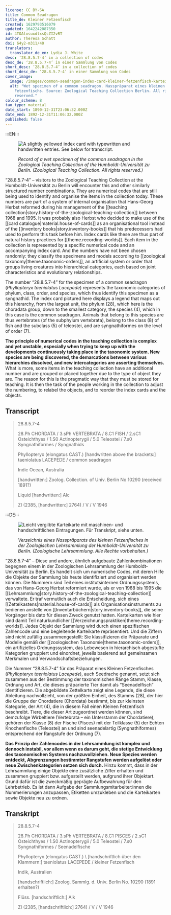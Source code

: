 ```yaml
---
license: CC BY-SA
title: Common Seadragon
title_de: Kleiner Fetzenfisch
created: 1629793516079
updated: 1642242087350
id: 4TOAlxsuxdlxsQcZI2vRT
author: Theresa Schatt
doi: 64y2-m311/40
translators:
  translator_de_en: Lydia J. White
desc: ‘28.8.5.7-4’ in a collection of codes
desc_de: ‘28.8.5.7-4’ in einer Sammlung von Codes
short_desc: ‘28.8.5.7-4’ in a collection of codes
short_desc_de: ‘28.8.5.7-4’ in einer Sammlung von Codes
cover_image:
  image: /images/common-seadragon-index-card-kleiner-fetzenfisch-karteikarte.jpg
  alt: "Wet specimen of a common seadragon. Nasspräparat eines kleinen
    Fetzenfischs. Source: Zoological Teaching Collection Berlin. All rights
    reserved."
colour_scheme: 8
tao_type: material
date_start: 1890-12-31T23:06:32.000Z
date_end: 1892-12-31T11:06:32.000Z
published: false
---
```


:::EN:::

<figure>

![A slightly yellowed index card with typewritten and handwritten entries. See below for transcript.](/images/common-seadragon-index-card-kleiner-fetzenfisch-karteikarte.jpg)

<figcaption>

_Record of a wet specimen of the common seadragon in the Zoological Teaching Collection of the Humboldt-Universität zu Berlin. (Zoological Teaching Collection. All rights reserved.)_

</figcaption>

</figure>

“28.8.5.7-4” – visitors to the Zoological Teaching Collection at the Humboldt-Universität zu Berlin will encounter this and other similarly structured number combinations. They are numerical codes that are still being used to identify and organise the items in the collection today. These numbers are part of a system of internal organisation that Hans-Georg Herbst reformed during his management of the [[teaching collection|story.history-of-the-zoological-teaching-collection]] between 1968 and 1995. It was probably also Herbst who decided to make use of the [[card catalogue|material.house-of-cards]] as an organisational tool instead of the [[inventory books|story.inventory-books]] that his predecessors had used to perform this task before him. Index cards like these are thus part of natural history practices for [[theme.recording-worlds]]. Each item in the collection is represented by a specific numerical code and an accompanying index card. And the numbers have not been chosen randomly: they classify the specimens and models according to [[zoological taxonomy|theme.taxonomic-orders]], an artificial system or order that groups living creatures into hierarchical categories, each based on joint characteristics and evolutionary relationships.

The number “28.8.5.7-4” for the specimen of a common seadragon (_Phyllopteryx taeniolatus Lacepede_) represents the taxonomic categories of phylum, class, order, and species, which thus identify this specimen as a syngnathid. The index card pictured here displays a legend that maps out this hierarchy, from the largest unit, the phylum (28), which here is the choradata group, down to the smallest category, the species (4), which in this case is the common seadragon. Animals that belong to this species are thus vertebrates (of the subphylum vertebrata), belong to the class (8) of fish and the subclass (5) of teleostei, and are syngnathiformes on the level of order (7).

**The principle of numerical codes in the teaching collection is complex and yet unstable, especially when trying to keep up with the developments continuously taking place in the taxonomic system. New species are being discovered, the demarcations between various hierarchies dissolved, and new intercategories are asserting themselves.** What is more, some items in the teaching collection have an additional number and are grouped or placed together due to the type of object they are. The reason for this is the pragmatic way that they must be stored for teaching. It is then the task of the people working in the collection to adjust the numbering, to relabel the objects, and to reorder the index cards and the objects.

## Transcript

>28.8.5.7-4
>
>28.Ph CHORDATA / 3.sPh VERTEBRATA / 8.C1 FISH / 2.sC1 Osteichthyes / 1.S0 Actinopterygii / 5.0 Teleostei / 7.s0 Syngnathiformes / Syngnathids
>
>Phyllopteryx (elongatus CAST.) \[handwritten above the brackets:] taeniolatus LACEPEDE / common seadragon
>
>Indic Ocean, Australia
>
>\[handwritten:] Zoolog. Collection. of Univ. Berlin No 10290 (received 1891?)
>
>Liquid \[handwritten:] Alc
>
>ZI (2385, \[handwritten:] 2764) / V / V 1946


:::DE:::

<figure>

![Leicht vergilbte Karteikarte mit maschinen- und handschriftlichen Eintragungen. Für Transkript, siehe unten.](/images/common-seadragon-index-card-kleiner-fetzenfisch-karteikarte.jpg)

<figcaption>

_Verzeichnis eines Nasspräparats des kleinen Fetzenfisches in der Zoologischen Lehrsammlung der Humboldt-Universität zu Berlin. (Zoologische Lehrsammlung. Alle Rechte vorbehalten.)_

</figcaption>

</figure>

“28.8.5.7-4” – Diese und andere, ähnlich aufgebaute Zahlenkombinationen begegnen einem in der Zoologischen Lehrsammlung der Humboldt-Universität zu Berlin. Es handelt sich um numerische Codes, mit deren Hilfe die Objekte der Sammlung bis heute identifiziert und organisiert werden können. Die Nummern sind Teil eines institutsinternen Ordnungssystems, das von Hans-Georg Herbst reformiert wurde, als er von 1968 bis 1995 die [[Lehrsammlung|story.history-of-the-zoological-teaching-collection]] verwaltete. Er traf vermutlich auch die Entscheidung, sich eines [[Zettelkastens|material.house-of-cards]] als Organisationsinstruments zu bedienen anstelle von [[Inventarbüchern|story.inventory-books]], die seine Vorgänger bis dato für diesen Zweck genutzt hatten. Karteikarten wie hier sind damit Teil naturkundlicher [[Verzeichnungspraktiken|theme.recording-worlds]]. Jedes Objekt der Sammlung wird durch einen spezifischen Zahlencode und eine begleitende Karteikarte repräsentiert. Und die Ziffern sind nicht zufällig zusammengestellt: Sie klassifizieren die Präparate und Modelle gemäß der [[zoologischen Taxonomie|theme.taxonomic-orders]], ein artifizielles Ordnungssystem, das Lebewesen in hierarchisch abgestufte Kategorien gruppiert und einordnet, jeweils basierend auf gemeinsamen Merkmalen und Verwandschaftsbeziehungen.

Die Nummer “28.8.5.7-4” für das Präparat eines Kleinen Fetzenfisches (_Phyllopteryx taeniolatus Lacepede_), auch Seedrache genannt, setzt sich zusammen aus der Bestimmung der taxonomischen Ränge Stamm, Klasse, Ordnung und Art, die dieses präparierte Tier damit als “Seenadelfisch” identifizieren. Die abgebildete Zettelkarte zeigt eine Legende, die diese Ableitung nachvollzieht, von der größten Einheit, des Stamms (28), der hier die Gruppe der Chordatiere (Chordata) bestimmt, bis zur kleinsten Kategorie, der Art (4), die in diesem Fall einen Kleinen Fetzenfisch beschreibt. Tiere, die dieser Art zugeordnet werden können, sind demzufolge Wirbeltiere (Vertebrata – ein Unterstamm der Chordatiere), gehören der Klasse (8) der Fische (Pisces) mit der Teilklasse (5) der Echten Knochenfische (Teleostei) an und sind seenadelartig (Syngnathiformes) entsprechend der Rangstufe der Ordnung (7).

**Das Prinzip der Zahlencodes in der Lehrsammlung ist komplex und dennoch instabil, vor allem wenn es darum geht, die stetige Entwicklung des taxonomischen Systems nachzuvollziehen. Neue Spezies werden entdeckt, Abgrenzungen bestimmter Rangstufen werden aufgelöst oder neue Zwischenkategorien setzen sich durch.** Hinzu kommt, dass in der Lehrsammlung einige Objekte eine zusätzliche Ziffer erhalten und zusammen gruppiert bzw. aufgestellt werden, aufgrund ihrer Objektart. Grund dafür ist die zweckmäßig geprägte Aufbewahrung für den Lehrbetrieb. Es ist dann Aufgabe der Sammlungsmitarbeiter:innen die Nummerierungen anzupassen, Etiketten umzukleben und die Karteikarten sowie Objekte neu zu ordnen.

## Transkript

>28.8.5.7-4
>
>28.Ph CHORDATA / 3.sPh VERTEBRATA / 8.C1 PISCES / 2.sC1 Osteichthyes / 1.S0 Actinopterygii / 5.0 Teleostei / 7.s0 Syngnathiformes / Seenadelfische
>
>Phyllopteryx (elongatus CAST.) \ [handschriftlich über den Klammern:] taeniolatus LACEPEDE / kleiner Fetzenfisch
>
>Indik, Australien
>
>\[handschriftlich:] Zoolog. Sammlg. d. Univ. Berlin No. 10290 (1891 erhalten?)
>
>Flüss. \[handschriftlich:] Alk
>
>ZI (2385, \[handschriftlich:] 2764) / V / V 1946

